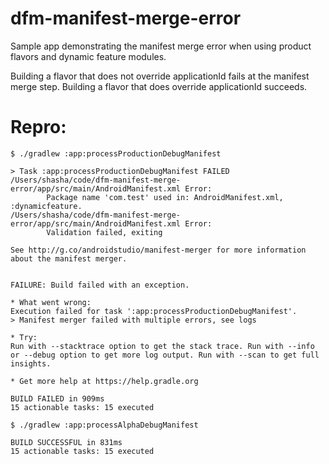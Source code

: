 # dfm-manifest-merge-error
Sample app demonstrating the manifest merge error when using product flavors and dynamic feature modules.

Building a flavor that does not override applicationId fails at the manifest merge step. Building a flavor that does override applicationId succeeds.

# Repro:
```
$ ./gradlew :app:processProductionDebugManifest

> Task :app:processProductionDebugManifest FAILED
/Users/shasha/code/dfm-manifest-merge-error/app/src/main/AndroidManifest.xml Error:
        Package name 'com.test' used in: AndroidManifest.xml, :dynamicfeature.
/Users/shasha/code/dfm-manifest-merge-error/app/src/main/AndroidManifest.xml Error:
        Validation failed, exiting

See http://g.co/androidstudio/manifest-merger for more information about the manifest merger.


FAILURE: Build failed with an exception.

* What went wrong:
Execution failed for task ':app:processProductionDebugManifest'.
> Manifest merger failed with multiple errors, see logs

* Try:
Run with --stacktrace option to get the stack trace. Run with --info or --debug option to get more log output. Run with --scan to get full insights.

* Get more help at https://help.gradle.org

BUILD FAILED in 909ms
15 actionable tasks: 15 executed
```

```
$ ./gradlew :app:processAlphaDebugManifest

BUILD SUCCESSFUL in 831ms
15 actionable tasks: 15 executed
```